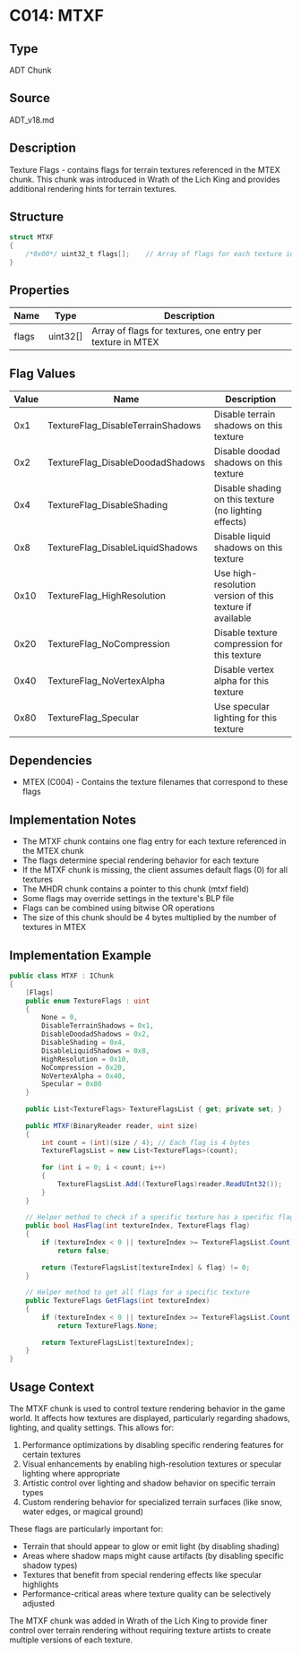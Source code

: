 # C014: MTXF

## Type
ADT Chunk

## Source
ADT_v18.md

## Description
Texture Flags - contains flags for terrain textures referenced in the MTEX chunk. This chunk was introduced in Wrath of the Lich King and provides additional rendering hints for terrain textures.

## Structure
```csharp
struct MTXF
{
    /*0x00*/ uint32_t flags[];    // Array of flags for each texture in MTEX
}
```

## Properties
| Name | Type | Description |
|------|------|-------------|
| flags | uint32[] | Array of flags for textures, one entry per texture in MTEX |

## Flag Values
| Value | Name | Description |
|-------|------|-------------|
| 0x1 | TextureFlag_DisableTerrainShadows | Disable terrain shadows on this texture |
| 0x2 | TextureFlag_DisableDoodadShadows | Disable doodad shadows on this texture |
| 0x4 | TextureFlag_DisableShading | Disable shading on this texture (no lighting effects) |
| 0x8 | TextureFlag_DisableLiquidShadows | Disable liquid shadows on this texture |
| 0x10 | TextureFlag_HighResolution | Use high-resolution version of this texture if available |
| 0x20 | TextureFlag_NoCompression | Disable texture compression for this texture |
| 0x40 | TextureFlag_NoVertexAlpha | Disable vertex alpha for this texture |
| 0x80 | TextureFlag_Specular | Use specular lighting for this texture |

## Dependencies
- MTEX (C004) - Contains the texture filenames that correspond to these flags

## Implementation Notes
- The MTXF chunk contains one flag entry for each texture referenced in the MTEX chunk
- The flags determine special rendering behavior for each texture
- If the MTXF chunk is missing, the client assumes default flags (0) for all textures
- The MHDR chunk contains a pointer to this chunk (mtxf field)
- Some flags may override settings in the texture's BLP file
- Flags can be combined using bitwise OR operations
- The size of this chunk should be 4 bytes multiplied by the number of textures in MTEX

## Implementation Example
```csharp
public class MTXF : IChunk
{
    [Flags]
    public enum TextureFlags : uint
    {
        None = 0,
        DisableTerrainShadows = 0x1,
        DisableDoodadShadows = 0x2,
        DisableShading = 0x4,
        DisableLiquidShadows = 0x8,
        HighResolution = 0x10,
        NoCompression = 0x20,
        NoVertexAlpha = 0x40,
        Specular = 0x80
    }
    
    public List<TextureFlags> TextureFlagsList { get; private set; }
    
    public MTXF(BinaryReader reader, uint size)
    {
        int count = (int)(size / 4); // Each flag is 4 bytes
        TextureFlagsList = new List<TextureFlags>(count);
        
        for (int i = 0; i < count; i++)
        {
            TextureFlagsList.Add((TextureFlags)reader.ReadUInt32());
        }
    }
    
    // Helper method to check if a specific texture has a specific flag
    public bool HasFlag(int textureIndex, TextureFlags flag)
    {
        if (textureIndex < 0 || textureIndex >= TextureFlagsList.Count)
            return false;
            
        return (TextureFlagsList[textureIndex] & flag) != 0;
    }
    
    // Helper method to get all flags for a specific texture
    public TextureFlags GetFlags(int textureIndex)
    {
        if (textureIndex < 0 || textureIndex >= TextureFlagsList.Count)
            return TextureFlags.None;
            
        return TextureFlagsList[textureIndex];
    }
}
```

## Usage Context
The MTXF chunk is used to control texture rendering behavior in the game world. It affects how textures are displayed, particularly regarding shadows, lighting, and quality settings. This allows for:

1. Performance optimizations by disabling specific rendering features for certain textures
2. Visual enhancements by enabling high-resolution textures or specular lighting where appropriate
3. Artistic control over lighting and shadow behavior on specific terrain types
4. Custom rendering behavior for specialized terrain surfaces (like snow, water edges, or magical ground)

These flags are particularly important for:
- Terrain that should appear to glow or emit light (by disabling shading)
- Areas where shadow maps might cause artifacts (by disabling specific shadow types)
- Textures that benefit from special rendering effects like specular highlights
- Performance-critical areas where texture quality can be selectively adjusted

The MTXF chunk was added in Wrath of the Lich King to provide finer control over terrain rendering without requiring texture artists to create multiple versions of each texture. 
